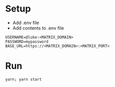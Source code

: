 # Setup

* Add .env file
* Add contents to .env file

```
USERNAME=@luke:<MATRIX_DOMAIN>
PASSWORD=mypassword
BASE_URL=https://<MATRIX_DOMAIN>:<MATRIX_PORT>
```

# Run

```
yarn; yarn start
```